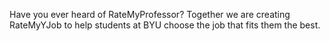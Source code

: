 Have you ever heard of RateMyProfessor? Together we are creating RateMyYJob to help students at BYU choose the job that fits them the best. 
